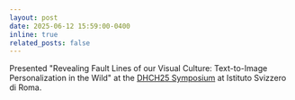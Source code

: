 ```yaml
---
layout: post
date: 2025-06-12 15:59:00-0400
inline: true
related_posts: false
---
```

Presented "Revealing Fault Lines of our Visual Culture: Text-to-Image Personalization in the Wild" at the [DHCH25 Symposium](https://dh-ch.ch/index.html) at Istituto Svizzero di Roma.


